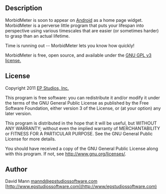 ## Description
MorbidMeter is soon to appear on [Android](http://www.android.com) as a home
page widget.  MorbidMeter is a perverse little program that puts your lifespan
into perspective using various timescales that are easier (or sometimes
harder) to grasp than an actual lifetime.

Time is running out -- MorbidMeter lets you know how quickly!


MorbidMeter is free, open source, and available under the 
[GNU GPL v3 license.](http://http://www.gnu.org/licenses/gpl.html)

## License
Copyright 2011 [EP Studios, Inc.](http://www.epstudiossoftware.com)

This program is free software: you can redistribute it and/or modify
it under the terms of the GNU General Public License as published by
the Free Software Foundation, either version 3 of the License, or
(at your option) any later version.

This program is distributed in the hope that it will be useful,
but WITHOUT ANY WARRANTY; without even the implied warranty of
MERCHANTABILITY or FITNESS FOR A PARTICULAR PURPOSE.  See the
GNU General Public License for more details.

You should have received a copy of the GNU General Public License
along with this program.  If not, see <http://www.gnu.org/licenses/>.

## Author
David Mann
[mannd@epstudiossoftware.com](mailto:mannd@epstudiossoftware.com)  
[http://www.epstudiossoftware.com](http://www/epstudiossoftware.com)   

